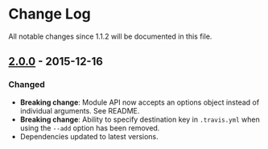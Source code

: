 # Change Log
All notable changes since 1.1.2 will be documented in this file.

## [2.0.0] - 2015-12-16

### Changed
- **Breaking change**: Module API now accepts an options object instead of individual arguments. See README.
- **Breaking change**: Ability to specify destination key in `.travis.yml` when using the `--add` option has been removed.
- Dependencies updated to latest versions.

[2.0.0]: https://github.com/imbo/imboclient-js/compare/v1.1.2...2.0.0
